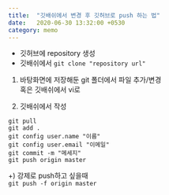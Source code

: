 ```yaml
---
title:  "깃배쉬에서 변경 후 깃허브로 push 하는 법"
date:   2020-06-30 13:32:00 +0530
category: memo
---
```


- 깃허브에 repository 생성  
- 깃배쉬에서 ```git clone "repository url"```


1. 바탕화면에 저장해둔 git 폴더에서 파일 추가/변경  
혹은 깃배쉬에서 vi로

2. 깃배쉬에서 작성  
```
git pull
git add .  
git config user.name "이름"  
git config user.email "이메일"  
git commit -m "메세지"  
git push origin master  
```
+) 강제로 push하고 싶을때  
   ```git push -f origin master```

